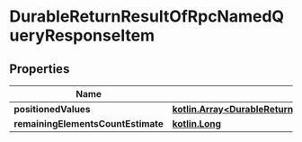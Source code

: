 # DurableReturnResultOfRpcNamedQueryResponseItem

## Properties
Name | Type | Description | Notes
------------ | ------------- | ------------- | -------------
**positionedValues** | [**kotlin.Array&lt;DurableReturnResultOfRpcNamedQueryResponseItemPositionedValues&gt;**](DurableReturnResultOfRpcNamedQueryResponseItemPositionedValues.md) |  | 
**remainingElementsCountEstimate** | [**kotlin.Long**](.md) |  |  [optional]
